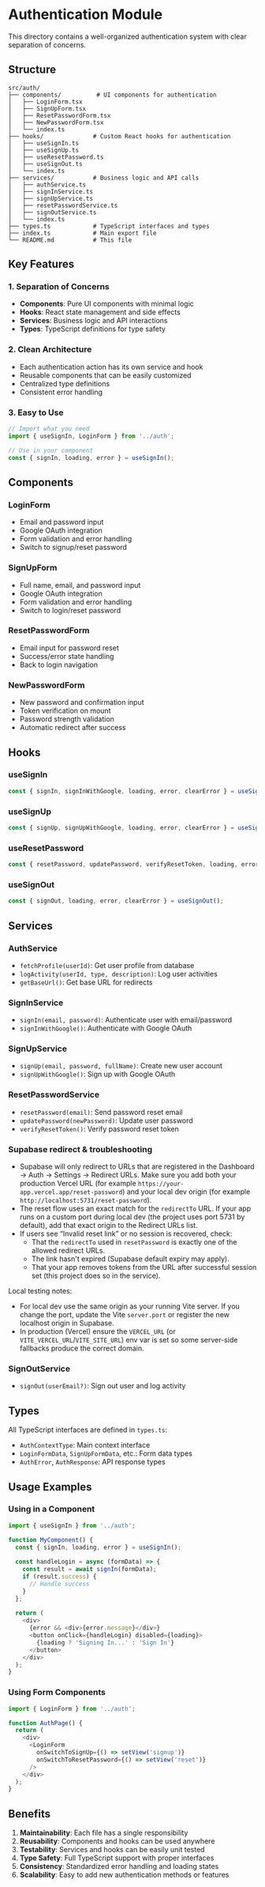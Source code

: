 # Authentication Module

This directory contains a well-organized authentication system with clear separation of concerns.

## Structure

```
src/auth/
├── components/          # UI components for authentication
│   ├── LoginForm.tsx
│   ├── SignUpForm.tsx
│   ├── ResetPasswordForm.tsx
│   ├── NewPasswordForm.tsx
│   └── index.ts
├── hooks/              # Custom React hooks for authentication
│   ├── useSignIn.ts
│   ├── useSignUp.ts
│   ├── useResetPassword.ts
│   ├── useSignOut.ts
│   └── index.ts
├── services/           # Business logic and API calls
│   ├── authService.ts
│   ├── signInService.ts
│   ├── signUpService.ts
│   ├── resetPasswordService.ts
│   ├── signOutService.ts
│   └── index.ts
├── types.ts            # TypeScript interfaces and types
├── index.ts            # Main export file
└── README.md           # This file
```

## Key Features

### 1. **Separation of Concerns**
- **Components**: Pure UI components with minimal logic
- **Hooks**: React state management and side effects
- **Services**: Business logic and API interactions
- **Types**: TypeScript definitions for type safety

### 2. **Clean Architecture**
- Each authentication action has its own service and hook
- Reusable components that can be easily customized
- Centralized type definitions
- Consistent error handling

### 3. **Easy to Use**
```typescript
// Import what you need
import { useSignIn, LoginForm } from '../auth';

// Use in your component
const { signIn, loading, error } = useSignIn();
```

## Components

### LoginForm
- Email and password input
- Google OAuth integration
- Form validation and error handling
- Switch to signup/reset password

### SignUpForm
- Full name, email, and password input
- Google OAuth integration
- Form validation and error handling
- Switch to login/reset password

### ResetPasswordForm
- Email input for password reset
- Success/error state handling
- Back to login navigation

### NewPasswordForm
- New password and confirmation input
- Token verification on mount
- Password strength validation
- Automatic redirect after success

## Hooks

### useSignIn
```typescript
const { signIn, signInWithGoogle, loading, error, clearError } = useSignIn();
```

### useSignUp
```typescript
const { signUp, signUpWithGoogle, loading, error, clearError } = useSignUp();
```

### useResetPassword
```typescript
const { resetPassword, updatePassword, verifyResetToken, loading, error, clearError } = useResetPassword();
```

### useSignOut
```typescript
const { signOut, loading, error, clearError } = useSignOut();
```

## Services

### AuthService
- `fetchProfile(userId)`: Get user profile from database
- `logActivity(userId, type, description)`: Log user activities
- `getBaseUrl()`: Get base URL for redirects

### SignInService
- `signIn(email, password)`: Authenticate user with email/password
- `signInWithGoogle()`: Authenticate with Google OAuth

### SignUpService
- `signUp(email, password, fullName)`: Create new user account
- `signUpWithGoogle()`: Sign up with Google OAuth

### ResetPasswordService
- `resetPassword(email)`: Send password reset email
- `updatePassword(newPassword)`: Update user password
- `verifyResetToken()`: Verify password reset token

### Supabase redirect & troubleshooting

- Supabase will only redirect to URLs that are registered in the Dashboard → Auth → Settings → Redirect URLs. Make sure you add both your production Vercel URL (for example `https://your-app.vercel.app/reset-password`) and your local dev origin (for example `http://localhost:5731/reset-password`).
- The reset flow uses an exact match for the `redirectTo` URL. If your app runs on a custom port during local dev (the project uses port 5731 by default), add that exact origin to the Redirect URLs list.
- If users see “Invalid reset link” or no session is recovered, check:
  - That the `redirectTo` used in `resetPassword` is exactly one of the allowed redirect URLs.
  - The link hasn't expired (Supabase default expiry may apply).
  - That your app removes tokens from the URL after successful session set (this project does so in the service).

Local testing notes:
- For local dev use the same origin as your running Vite server. If you change the port, update the Vite `server.port` or register the new localhost origin in Supabase.
- In production (Vercel) ensure the `VERCEL_URL` (or `VITE_VERCEL_URL`/`VITE_SITE_URL`) env var is set so some server-side fallbacks produce the correct domain.

### SignOutService
- `signOut(userEmail?)`: Sign out user and log activity

## Types

All TypeScript interfaces are defined in `types.ts`:
- `AuthContextType`: Main context interface
- `LoginFormData`, `SignUpFormData`, etc.: Form data types
- `AuthError`, `AuthResponse`: API response types

## Usage Examples

### Using in a Component
```typescript
import { useSignIn } from '../auth';

function MyComponent() {
  const { signIn, loading, error } = useSignIn();
  
  const handleLogin = async (formData) => {
    const result = await signIn(formData);
    if (result.success) {
      // Handle success
    }
  };
  
  return (
    <div>
      {error && <div>{error.message}</div>}
      <button onClick={handleLogin} disabled={loading}>
        {loading ? 'Signing In...' : 'Sign In'}
      </button>
    </div>
  );
}
```

### Using Form Components
```typescript
import { LoginForm } from '../auth';

function AuthPage() {
  return (
    <div>
      <LoginForm
        onSwitchToSignUp={() => setView('signup')}
        onSwitchToResetPassword={() => setView('reset')}
      />
    </div>
  );
}
```

## Benefits

1. **Maintainability**: Each file has a single responsibility
2. **Reusability**: Components and hooks can be used anywhere
3. **Testability**: Services and hooks can be easily unit tested
4. **Type Safety**: Full TypeScript support with proper interfaces
5. **Consistency**: Standardized error handling and loading states
6. **Scalability**: Easy to add new authentication methods or features

